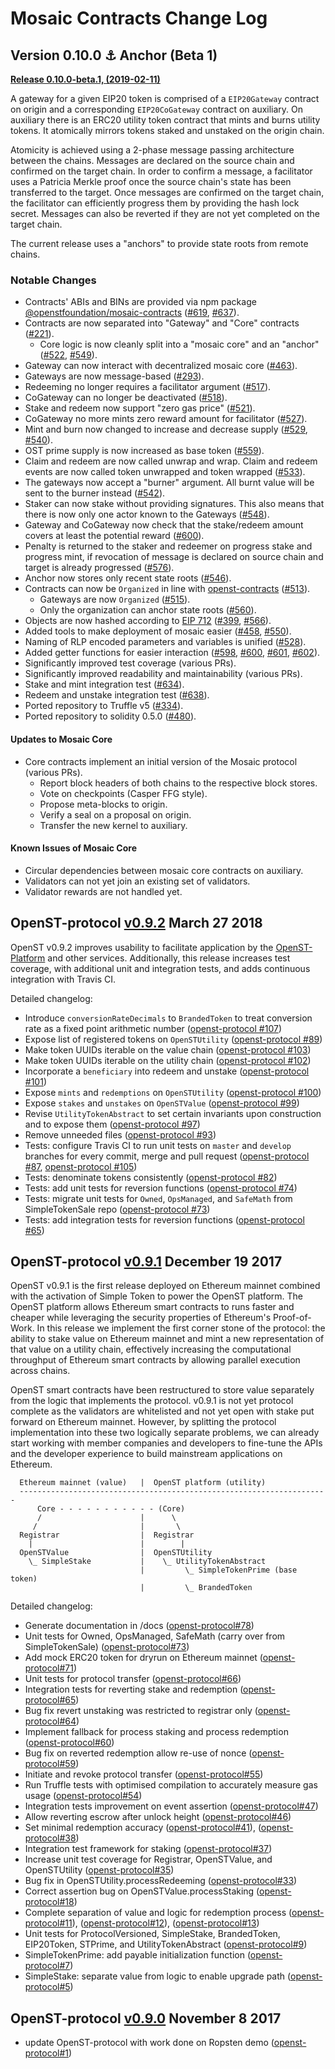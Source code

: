# Mosaic Contracts Change Log

## Version 0.10.0 ⚓️ Anchor (Beta 1)

[**Release 0.10.0-beta.1, (2019-02-11)**](https://github.com/OpenSTFoundation/mosaic-contracts/releases/tag/0.10.0-beta.1)

A gateway for a given EIP20 token is comprised of a `EIP20Gateway` contract on origin  and a corresponding `EIP20CoGateway` contract on auxiliary.
On auxiliary there is an ERC20 utility token contract that mints and burns utility tokens.
It atomically mirrors tokens staked and unstaked on the origin chain.

Atomicity is achieved using a 2-phase message passing architecture between the chains.
Messages are declared on the source chain and confirmed on the target chain.
In order to confirm a message, a facilitator uses a Patricia Merkle proof once the source chain's state has been transferred to the target.
Once messages are confirmed on the target chain, the facilitator can efficiently progress them by providing the hash lock secret.
Messages can also be reverted if they are not yet completed on the target chain.

The current release uses a "anchors" to provide state roots from remote chains.

### Notable Changes

* Contracts' ABIs and BINs are provided via npm package [@openstfoundation/mosaic-contracts](https://www.npmjs.com/package/@openstfoundation/mosaic-contracts) ([#619](https://github.com/OpenSTFoundation/mosaic-contracts/pull/619), [#637](https://github.com/OpenSTFoundation/mosaic-contracts/pull/637)).
* Contracts are now separated into "Gateway" and "Core" contracts ([#221](https://github.com/OpenSTFoundation/mosaic-contracts/pull/221)).
  * Core logic is now cleanly split into a "mosaic core" and an "anchor" ([#522](https://github.com/OpenSTFoundation/mosaic-contracts/pull/522), [#549](https://github.com/OpenSTFoundation/mosaic-contracts/pull/549)).
* Gateway can now interact with decentralized mosaic core ([#463](https://github.com/OpenSTFoundation/mosaic-contracts/pull/463)).
* Gateways are now message-based ([#293](https://github.com/OpenSTFoundation/mosaic-contracts/pull/293)).
* Redeeming no longer requires a facilitator argument ([#517](https://github.com/OpenSTFoundation/mosaic-contracts/pull/517)).
* CoGateway can no longer be deactivated ([#518](https://github.com/OpenSTFoundation/mosaic-contracts/pull/518)).
* Stake and redeem now support "zero gas price" ([#521](https://github.com/OpenSTFoundation/mosaic-contracts/pull/521)).
* CoGateway no more mints zero reward amount for facilitator ([#527](https://github.com/OpenSTFoundation/mosaic-contracts/pull/527)).
* Mint and burn now changed to increase and decrease supply ([#529](https://github.com/OpenSTFoundation/mosaic-contracts/pull/529), [#540](https://github.com/OpenSTFoundation/mosaic-contracts/pull/540)).
* OST prime supply is now increased as base token ([#559](https://github.com/OpenSTFoundation/mosaic-contracts/pull/559)).
* Claim and redeem are now called unwrap and wrap. Claim and redeem events are now called token unwrapped and token wrapped ([#533](https://github.com/OpenSTFoundation/mosaic-contracts/pull/533)).
* The gateways now accept a "burner" argument. All burnt value will be sent to the burner instead ([#542](https://github.com/OpenSTFoundation/mosaic-contracts/pull/542)).
* Staker can now stake without providing signatures. This also means that there is now only one actor known to the Gateways ([#548](https://github.com/OpenSTFoundation/mosaic-contracts/pull/548)).
* Gateway and CoGateway now check that the stake/redeem amount covers at least the potential reward ([#600](https://github.com/OpenSTFoundation/mosaic-contracts/pull/600)).
* Penalty is returned to the staker and redeemer on progress stake  and progress mint, if revocation of message is declared on source chain and target is already progressed ([#576](https://github.com/OpenSTFoundation/mosaic-contracts/pull/576)).
* Anchor now stores only recent state roots ([#546](https://github.com/OpenSTFoundation/mosaic-contracts/pull/546)).
* Contracts can now be `Organized` in line with [openst-contracts](https://github.com/OpenSTFoundation/openst-contracts) ([#513](https://github.com/OpenSTFoundation/mosaic-contracts/pull/513)).
  * Gateways are now `Organized` ([#515](https://github.com/OpenSTFoundation/mosaic-contracts/pull/515)).
  * Only the organization can anchor state roots ([#560](https://github.com/OpenSTFoundation/mosaic-contracts/pull/560)).
* Objects are now hashed according to [EIP 712](https://github.com/ethereum/EIPs/blob/master/EIPS/eip-712.md) ([#399](https://github.com/OpenSTFoundation/mosaic-contracts/pull/399), [#566](https://github.com/OpenSTFoundation/mosaic-contracts/pull/566)).
* Added tools to make deployment of mosaic easier ([#458](https://github.com/OpenSTFoundation/mosaic-contracts/pull/458), [#550](https://github.com/OpenSTFoundation/mosaic-contracts/pull/550)).
* Naming of RLP encoded parameters and variables is unified ([#528](https://github.com/OpenSTFoundation/mosaic-contracts/pull/528)).
* Added getter functions for easier interaction ([#598](https://github.com/OpenSTFoundation/mosaic-contracts/pull/598), [#600](https://github.com/OpenSTFoundation/mosaic-contracts/pull/600), [#601](https://github.com/OpenSTFoundation/mosaic-contracts/pull/601), [#602](https://github.com/OpenSTFoundation/mosaic-contracts/pull/602)).
* Significantly improved test coverage (various PRs).
* Significantly improved readability and maintainability (various PRs).
* Stake and mint integration test ([#634](https://github.com/OpenSTFoundation/mosaic-contracts/pull/634)).
* Redeem and unstake integration test ([#638](https://github.com/OpenSTFoundation/mosaic-contracts/pull/638)).
* Ported repository to Truffle v5 ([#334](https://github.com/OpenSTFoundation/mosaic-contracts/pull/334)).
* Ported repository to solidity 0.5.0 ([#480](https://github.com/OpenSTFoundation/mosaic-contracts/pull/480)).

#### Updates to Mosaic Core

* Core contracts implement an initial version of the Mosaic protocol (various PRs).
  * Report block headers of both chains to the respective block stores.
  * Vote on checkpoints (Casper FFG style).
  * Propose meta-blocks to origin.
  * Verify a seal on a proposal on origin.
  * Transfer the new kernel to auxiliary.

#### Known Issues of Mosaic Core

* Circular dependencies between mosaic core contracts on auxiliary.
* Validators can not yet join an existing set of validators.
* Validator rewards are not handled yet.


## OpenST-protocol [v0.9.2](https://github.com/OpenSTFoundation/openst-protocol/releases/tag/v0.9.2) March 27 2018

OpenST v0.9.2 improves usability to facilitate application by the [OpenST-Platform](https://github.com/OpenSTFoundation/openst-platform) and other services. Additionally, this release increases test coverage, with additional unit and integration tests, and adds continuous integration with Travis CI.

Detailed changelog:

- Introduce `conversionRateDecimals` to `BrandedToken` to treat conversion rate as a fixed point arithmetic number ([openst-protocol #107](https://github.com/OpenSTFoundation/openst-protocol/pull/107))
- Expose list of registered tokens on `OpenSTUtility` ([openst-protocol #89](https://github.com/OpenSTFoundation/openst-protocol/pull/89))
- Make token UUIDs iterable on the value chain ([openst-protocol #103](https://github.com/OpenSTFoundation/openst-protocol/pull/103))
- Make token UUIDs iterable on the utility chain ([openst-protocol #102](https://github.com/OpenSTFoundation/openst-protocol/pull/102))
- Incorporate a `beneficiary` into redeem and unstake ([openst-protocol #101](https://github.com/OpenSTFoundation/openst-protocol/pull/101))
- Expose `mints` and `redemptions` on `OpenSTUtility` ([openst-protocol #100](https://github.com/OpenSTFoundation/openst-protocol/pull/100))
- Expose `stakes` and `unstakes` on `OpenSTValue` ([openst-protocol #99](https://github.com/OpenSTFoundation/openst-protocol/pull/99))
- Revise `UtilityTokenAbstract` to set certain invariants upon construction and to expose them ([openst-protocol #97](https://github.com/OpenSTFoundation/openst-protocol/pull/97)) 
- Remove unneeded files ([openst-protocol #93](https://github.com/OpenSTFoundation/openst-protocol/pull/93))
- Tests: configure Travis CI to run unit tests on `master` and `develop` branches for every commit, merge and pull request ([openst-protocol #87](https://github.com/OpenSTFoundation/openst-protocol/pull/87), [openst-protocol #105](https://github.com/OpenSTFoundation/openst-protocol/pull/105))
- Tests: denominate tokens consistently ([openst-protocol #82](https://github.com/OpenSTFoundation/openst-protocol/pull/82))
- Tests: add unit tests for reversion functions ([openst-protocol #74](https://github.com/OpenSTFoundation/openst-protocol/pull/74))
- Tests: migrate unit tests for `Owned`, `OpsManaged`, and `SafeMath` from SimpleTokenSale repo ([openst-protocol #73](https://github.com/OpenSTFoundation/openst-protocol/pull/73))
- Tests: add integration tests for reversion functions ([openst-protocol #65](https://github.com/OpenSTFoundation/openst-protocol/pull/65))

## OpenST-protocol [v0.9.1](https://github.com/OpenSTFoundation/openst-protocol/releases/tag/v0.9.1) December 19 2017

OpenST v0.9.1 is the first release deployed on Ethereum mainnet combined with the
activation of Simple Token to power the OpenST platform.  The OpenST platform
allows Ethereum smart contracts to runs faster and cheaper while leveraging
the security properties of Ethereum's Proof-of-Work.  In this release we implement
the first corner stone of the protocol: the ability to stake value on Ethereum
mainnet and mint a new representation of that value on a utility chain,
effectively increasing the computational throughput of Ethereum smart contracts
by allowing parallel execution across chains.

OpenST smart contracts have been restructured to store value separately from
the logic that implements the protocol.  v0.9.1 is not yet protocol complete
as the validators are whitelisted and not yet open with stake put forward on
Ethereum mainnet.  However, by splitting the protocol implementation into
these two logically separate problems, we can already start working with
member companies and developers to fine-tune the APIs and the developer
experience to build mainstream applications on Ethereum.

```
  Ethereum mainnet (value)   |  OpenST platform (utility)
  ---------------------------------------------------------------------
      Core - - - - - - - - - - - (Core)
      /                      |      \
     /                       |       \
  Registrar                  |  Registrar
    |                        |        |
  OpenSTValue                |  OpenSTUtility
    \_ SimpleStake           |    \_ UtilityTokenAbstract
                             |         \_ SimpleTokenPrime (base token)
                             |         \_ BrandedToken
```

Detailed changelog:

- Generate documentation in /docs ([openst-protocol#78](https://github.com/OpenSTFoundation/openst-protocol/pull/78))
- Unit tests for Owned, OpsManaged, SafeMath (carry over from SimpleTokenSale) ([openst-protocol#73](https://github.com/OpenSTFoundation/openst-protocol/pull/73))
- Add mock ERC20 token for dryrun on Ethereum mainnet ([openst-protocol#71](https://github.com/OpenSTFoundation/openst-protocol/pull/71))
- Unit tests for protocol transfer ([openst-protocol#66](https://github.com/OpenSTFoundation/openst-protocol/pull/66))
- Integration tests for reverting stake and redemption ([openst-protocol#65](https://github.com/OpenSTFoundation/openst-protocol/pull/65))
- Bug fix revert unstaking was restricted to registrar only ([openst-protocol#64](https://github.com/OpenSTFoundation/openst-protocol/pull/64))
- Implement fallback for process staking and process redemption ([openst-protocol#60](https://github.com/OpenSTFoundation/openst-protocol/pull/60))
- Bug fix on reverted redemption allow re-use of nonce ([openst-protocol#59](https://github.com/OpenSTFoundation/openst-protocol/pull/59))
- Initiate and revoke protocol transfer ([openst-protocol#55](https://github.com/OpenSTFoundation/openst-protocol/pull/55))
- Run Truffle tests with optimised compilation to accurately measure gas usage ([openst-protocol#54](https://github.com/OpenSTFoundation/openst-protocol/pull/54))
- Integration tests improvement on event assertion ([openst-protocol#47](https://github.com/OpenSTFoundation/openst-protocol/pull/47))
- Allow reverting escrow after unlock height ([openst-protocol#46](https://github.com/OpenSTFoundation/openst-protocol/pull/46))
- Set minimal redemption accuracy ([openst-protocol#41](https://github.com/OpenSTFoundation/openst-protocol/pull/41)),  ([openst-protocol#38](https://github.com/OpenSTFoundation/openst-protocol/pull/38))
- Integration test framework for staking ([openst-protocol#37](https://github.com/OpenSTFoundation/openst-protocol/pull/37))
- Increase unit test coverage for Registrar, OpenSTValue, and OpenSTUtility ([openst-protocol#35](https://github.com/OpenSTFoundation/openst-protocol/pull/35))
- Bug fix in OpenSTUtility.processRedeeming ([openst-protocol#33](https://github.com/OpenSTFoundation/openst-protocol/pull/33))
- Correct assertion bug on OpenSTValue.processStaking ([openst-protocol#18](https://github.com/OpenSTFoundation/openst-protocol/pull/18))
- Complete separation of value and logic for redemption process ([openst-protocol#11](https://github.com/OpenSTFoundation/openst-protocol/pull/11)), ([openst-protocol#12](https://github.com/OpenSTFoundation/openst-protocol/pull/12)),  ([openst-protocol#13](https://github.com/OpenSTFoundation/openst-protocol/pull/13))
- Unit tests for ProtocolVersioned, SimpleStake, BrandedToken, EIP20Token, STPrime, and UtilityTokenAbstract ([openst-protocol#9](https://github.com/OpenSTFoundation/openst-protocol/pull/9))
- SimpleTokenPrime: add payable initialization function ([openst-protocol#7](https://github.com/OpenSTFoundation/openst-protocol/pull/7))
- SimpleStake: separate value from logic to enable upgrade path ([openst-protocol#5](https://github.com/OpenSTFoundation/openst-protocol/pull/1))


## OpenST-protocol [v0.9.0](https://github.com/OpenSTFoundation/openst-protocol/releases/tag/v0.9.0) November 8 2017

 - update OpenST-protocol with work done on Ropsten demo ([openst-protocol#1](https://github.com/OpenSTFoundation/openst-protocol/pull/1))
